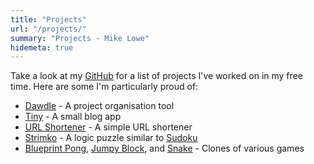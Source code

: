 ```yaml
---
title: "Projects"
url: "/projects/"
summary: "Projects - Mike Lowe"
hidemeta: true
---
```


Take a look at my [GitHub](https://github.com/vanillaSlice/the-mono/tree/main/projects) for a list of projects I've
worked on in my free time. Here are some I'm particularly proud of:

* [Dawdle](https://github.com/vanillaSlice/the-mono/tree/main/projects/dawdle) - A project organisation tool
* [Tiny](https://github.com/vanillaSlice/the-mono/tree/main/projects/tiny) - A small blog app
* [URL Shortener](https://github.com/vanillaSlice/the-mono/tree/main/projects/urlshortener) - A simple URL shortener
* [Strimko](https://github.com/vanillaSlice/the-mono/tree/main/projects/strimko) - A logic puzzle similar to [Sudoku](https://sudoku.com/)
* [Blueprint Pong](https://github.com/vanillaSlice/the-mono/tree/main/projects/blueprint-pong), [Jumpy Block](https://github.com/vanillaSlice/the-mono/tree/main/projects/jumpy-block), and [Snake](https://github.com/vanillaSlice/the-mono/tree/main/projects/snake) - Clones of various games
